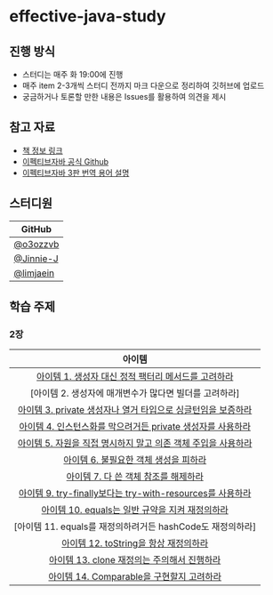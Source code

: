 # effective-java-study
## 진행 방식  
- 스터디는 매주 화 19:00에 진행
- 매주 item 2-3개씩 스터디 전까지 마크 다운으로 정리하여 깃허브에 업로드
- 궁금하거나 토론할 만한 내용은 Issues를 활용하여 의견을 제시

## 참고 자료
- [책 정보 링크](https://www.aladin.co.kr/shop/wproduct.aspx?ItemId=171196410)
- [이펙티브자바 공식 Github](https://github.com/WegraLee/effective-java-3e-source-code)
- [이펙티브자바 3판 번역 용어 설명](https://docs.google.com/document/d/1Nw-_FJKre9x7Uy6DZ0NuAFyYUCjBPCpINxqrP0JFuXk/edit)


##  스터디원
|  GitHub                                         |
|  ---------------------------------------------- |
|  [@o3ozzvb](https://github.com/o3ozzvb)|
|  [@Jinnie-J](https://github.com/Jinnie-J) |
|  [@limjaein](https://github.com/limjaein) |


## 학습 주제
### 2장
| 아이템 
:---: |
[아이템 1. 생성자 대신 정적 팩터리 메서드를 고려하라](https://github.com/Jinnie-J/effective-java-study/blob/main/02장/아이템_01/생성자_대신_정적_팩터리_메서드를_고려하라.md) |
[아이템 2. 생성자에 매개변수가 많다면 빌더를 고려하라]| 
[아이템 3. private 생성자나 열거 타입으로 싱글턴임을 보증하라](https://github.com/Jinnie-J/effective-java-study/blob/main/02장/아이템_03/private_생성자나_열거_타입으로_싱글턴임을_보증하라.md) |
[아이템 4. 인스턴스화를 막으려거든 private 생성자를 사용하라](https://github.com/Jinnie-J/effective-java-study/blob/main/02장/아이템_04/인스턴스화를_막으려거든_private_생성자를_사용하라.md) | 
[아이템 5. 자원을 직접 명시하지 말고 의존 객체 주입을 사용하라](https://github.com/Jinnie-J/effective-java-study/blob/main/02장/아이템_05/자원을_직접_명시하지_말고_의존_객체_주입을_사용하라.md) | 
[아이템 6. 불필요한 객체 생성을 피하라](https://github.com/Jinnie-J/effective-java-study/blob/main/02장/아이템_06/불필요한_객체_생성을_피하라.md)|
[아이템 7. 다 쓴 객체 참조를 해제하라](https://github.com/Jinnie-J/effective-java-study/blob/main/02장/아이템_07/다_쓴_객체_참조를_해제하라.md) |
[아이템 9. try-finally보다는 try-with-resources를 사용하라](https://github.com/Jinnie-J/effective-java-study/blob/main/02장/아이템_09/try-finally보다는_try-with-resources를_사용하라.md) |
[아이템 10. equals는 일반 규약을 지켜 재정의하라](https://github.com/Jinnie-J/effective-java-study/blob/main/02장/아이템_10/equals는_일반_규약을_지켜_재정의하라.md) |
[아이템 11. equals를 재정의하려거든 hashCode도 재정의하라] |
[아이템 12. toString을 항상 재정의하라](https://github.com/Jinnie-J/effective-java-study/blob/main/02장/아이템_12/toString을_항상_재정의하라.md) |
[아이템 13. clone 재정의는 주의해서 진행하라](https://github.com/Jinnie-J/effective-java-study/blob/main/02장/아이템_13/clone_재정의는_주의해서_진행하라.md) |
[아이템 14. Comparable을 구현할지 고려하라](https://github.com/Jinnie-J/effective-java-study/blob/main/02장/아이템_14/Comparable을_구현할지_고려하라.md) |
